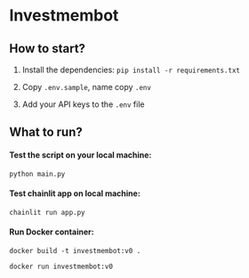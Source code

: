 # Investmembot

## How to start?

1. Install the dependencies:
```pip install -r requirements.txt```

2. Copy `.env.sample`, name copy `.env`

3. Add your API keys to the `.env` file

## What to run?

#### Test the script on your local machine:

```python main.py```

#### Test chainlit app on local machine:

```chainlit run app.py```

#### Run Docker container:

```docker build -t investmembot:v0 .```

```docker run investmembot:v0```
